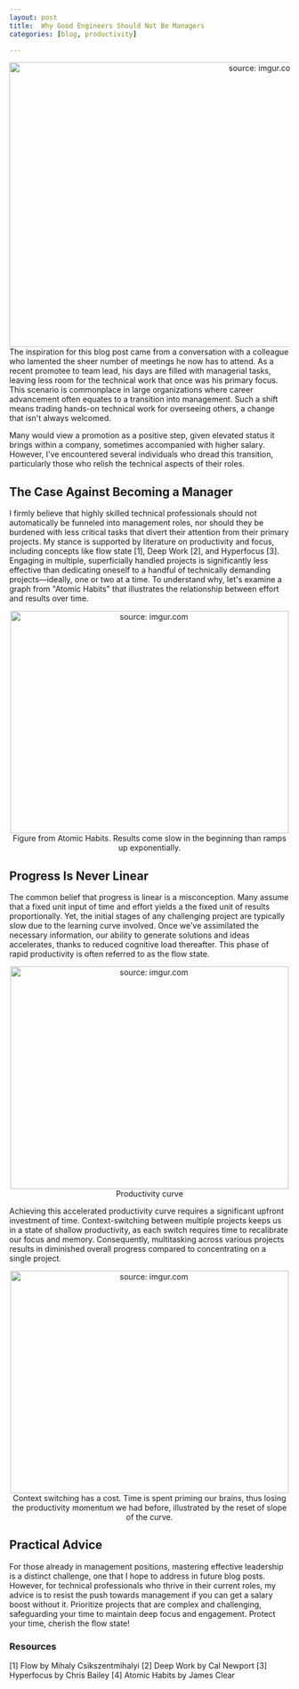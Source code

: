 ```yaml
---
layout: post
title:  Why Good Engineers Should Not Be Managers
categories: [blog, productivity]

---
```


<div style="text-align: center;">
    <a href="https://i.imgur.com/pZEXDpQ.png"><img src="https://i.imgur.com/pZEXDpQ.png" title="source: imgur.com" width="896" height="512"/></a>
    <figcaption>
    </figcaption>
</div>
The inspiration for this blog post came from a conversation with a colleague who lamented the sheer number of meetings he now has to attend. As a recent promotee to team lead, his days are filled with managerial tasks, leaving less room for the technical work that once was his primary focus. This scenario is commonplace in large organizations where career advancement often equates to a transition into management. Such a shift means trading hands-on technical work for overseeing others, a change that isn't always welcomed.

Many would view a promotion as a positive step, given elevated status it brings within a company, sometimes accompanied with higher salary. However, I've encountered several individuals who dread this transition, particularly those who relish the technical aspects of their roles.

## The Case Against Becoming a Manager

I firmly believe that highly skilled technical professionals should not automatically be funneled into management roles, nor should they be burdened with less critical tasks that divert their attention from their primary projects. My stance is supported by literature on productivity and focus, including concepts like flow state [1], Deep Work [2], and Hyperfocus [3]. Engaging in multiple, superficially handled projects is significantly less effective than dedicating oneself to a handful of technically demanding projects—ideally, one or two at a time. To understand why, let's examine a graph from "Atomic Habits" that illustrates the relationship between effort and results over time.

<!-- ![AtomicHabits_figure](https://duddhawork.com/wp-content/uploads/image-26.png) -->
<div style="text-align: center;">
    <a href="https://duddhawork.com/wp-content/uploads/image-26.png"><img src="https://duddhawork.com/wp-content/uploads/image-26.png" title="source: imgur.com" width="500" height="400"/></a>
    <figcaption>
    Figure from Atomic Habits. Results come slow in the beginning than ramps up exponentially.
    </figcaption>
</div>

## Progress Is Never Linear

The common belief that progress is linear is a misconception. Many assume that a fixed unit input of time and effort yields a the fixed unit of results proportionally. Yet, the initial stages of any challenging project are typically slow due to the learning curve involved. Once we've assimilated the necessary information, our ability to generate solutions and ideas accelerates, thanks to reduced cognitive load thereafter. This phase of rapid productivity is often referred to as the flow state.

<!-- ![Productivity_slope](https://i.imgur.com/QBLTOcd.png) -->
<div style="text-align: center;">
    <a href="https://imgur.com/QBLTOcd"><img src="https://i.imgur.com/QBLTOcd.png" title="source: imgur.com" width="500" height="400"/></a>
    <figcaption>Productivity curve</figcaption>
</div>

Achieving this accelerated productivity curve requires a significant upfront investment of time. Context-switching between multiple projects keeps us in a state of shallow productivity, as each switch requires time to recalibrate our focus and memory. Consequently, multitasking across various projects results in diminished overall progress compared to concentrating on a single project.

<!-- ![Context_switching](https://i.imgur.com/SC8njLK.png) -->
<div style="text-align: center;">
    <a href="https://imgur.com/SC8njLK"><img src="https://i.imgur.com/SC8njLK.png" title="source: imgur.com" width="500" height="400"/></a>
    <figcaption>Context switching has a cost. Time is spent priming our brains, thus losing the productivity momentum we had before, illustrated by the reset of slope of the curve.</figcaption>
</div>

## Practical Advice

For those already in management positions, mastering effective leadership is a distinct challenge, one that I hope to address in future blog posts. However, for technical professionals who thrive in their current roles, my advice is to resist the push towards management if you can get a salary boost without it. Prioritize projects that are complex and challenging, safeguarding your time to maintain deep focus and engagement. Protect your time, cherish the flow state!

### Resources
[1] Flow by Mihaly Csikszentmihalyi
[2] Deep Work by Cal Newport
[3] Hyperfocus by Chris Bailey
[4] Atomic Habits by James Clear
